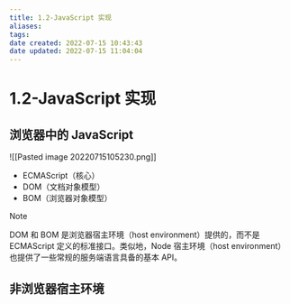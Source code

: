 ```yaml
---
title: 1.2-JavaScript 实现
aliases: 
tags: 
date created: 2022-07-15 10:43:43
date updated: 2022-07-15 11:04:04
---
```


# 1.2-JavaScript 实现

## 浏览器中的 JavaScript

![[Pasted image 20220715105230.png]]
   - ECMAScript（核心）
   - DOM（文档对象模型）
   - BOM（浏览器对象模型）

> [!note]
> DOM 和 BOM 是浏览器宿主环境（host environment）提供的，而不是 ECMAScript 定义的标准接口。类似地，Node 宿主环境（host environment）也提供了一些常规的服务端语言具备的基本 API。
>

## 非浏览器宿主环境
